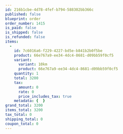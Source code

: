 ```yaml
---
id: 216b1cbe-4d78-4fef-b794-588302bb366c
published: false
blueprint: order
order_number: 1415
is_paid: false
is_shipped: false
is_refunded: false
items:
  -
    id: 7c6016a6-f229-4227-bd5e-b841b2b0f5be
    product: 66e767a9-ee34-4dc4-8681-d09bb59f0cf5
    variant:
      variant: 10km
      product: 66e767a9-ee34-4dc4-8681-d09bb59f0cf5
    quantity: 1
    total: 3200
    tax:
      amount: 0
      rate: 0
      price_includes_tax: true
    metadata: {  }
grand_total: 3200
items_total: 3200
tax_total: 0
shipping_total: 0
coupon_total: 0
---
```

